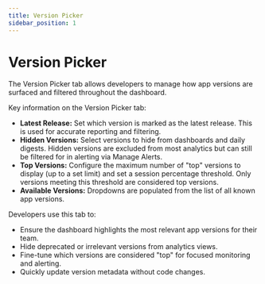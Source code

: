 ```yaml
---
title: Version Picker
sidebar_position: 1
---
```


# Version Picker

The Version Picker tab allows developers to manage how app versions are surfaced and filtered throughout the dashboard.

Key information on the Version Picker tab:

- **Latest Release:** Set which version is marked as the latest release. This is used for accurate reporting and filtering.
- **Hidden Versions:** Select versions to hide from dashboards and daily digests. Hidden versions are excluded from most analytics but can still be filtered for in alerting via Manage Alerts.
- **Top Versions:** Configure the maximum number of "top" versions to display (up to a set limit) and set a session percentage threshold. Only versions meeting this threshold are considered top versions.
- **Available Versions:** Dropdowns are populated from the list of all known app versions.

Developers use this tab to:

- Ensure the dashboard highlights the most relevant app versions for their team.
- Hide deprecated or irrelevant versions from analytics views.
- Fine-tune which versions are considered "top" for focused monitoring and alerting.
- Quickly update version metadata without code changes.

